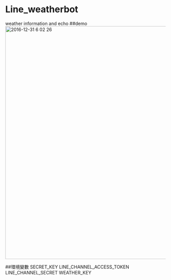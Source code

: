 # Line_weatherbot
weather information and echo
##demo
<img width="732" alt="2016-12-31 6 02 26" src="https://cloud.githubusercontent.com/assets/6111736/21576993/3d5def84-cf84-11e6-8e2a-a8bbe35dad7a.png">

##環境變數
SECRET_KEY
LINE_CHANNEL_ACCESS_TOKEN
LINE_CHANNEL_SECRET
WEATHER_KEY
